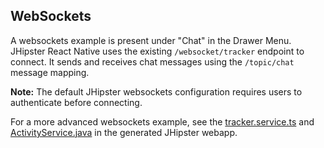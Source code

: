 ## WebSockets

A websockets example is present under "Chat" in the Drawer Menu. JHipster React Native uses the existing `/websocket/tracker` endpoint to connect. It sends and receives chat messages using the `/topic/chat` message mapping.

**Note:** The default JHipster websockets configuration requires users to authenticate before connecting.

For a more advanced websockets example, see the [tracker.service.ts][1] and [ActivityService.java][2] in the generated JHipster webapp.

[1]: https://github.com/jhipster/jhipster-sample-app-websocket/blob/main/src/main/webapp/app/core/tracker/tracker.service.ts
[2]: https://github.com/jhipster/jhipster-sample-app-websocket/blob/main/src/main/java/io/github/jhipster/sample/web/websocket/ActivityService.java
